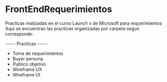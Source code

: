 # FrontEndRequerimientos
Practicas realizadas en el curso Launch x de Microsoft para requerimientos
Aqui se encuentran las practicas organizadas por carpeta segun corresponde:

----- Practicas -----

- Toma de requerimientos
- Buyer persona
- Publico objetivo
- Wireframe UX
- Wireframe UI

